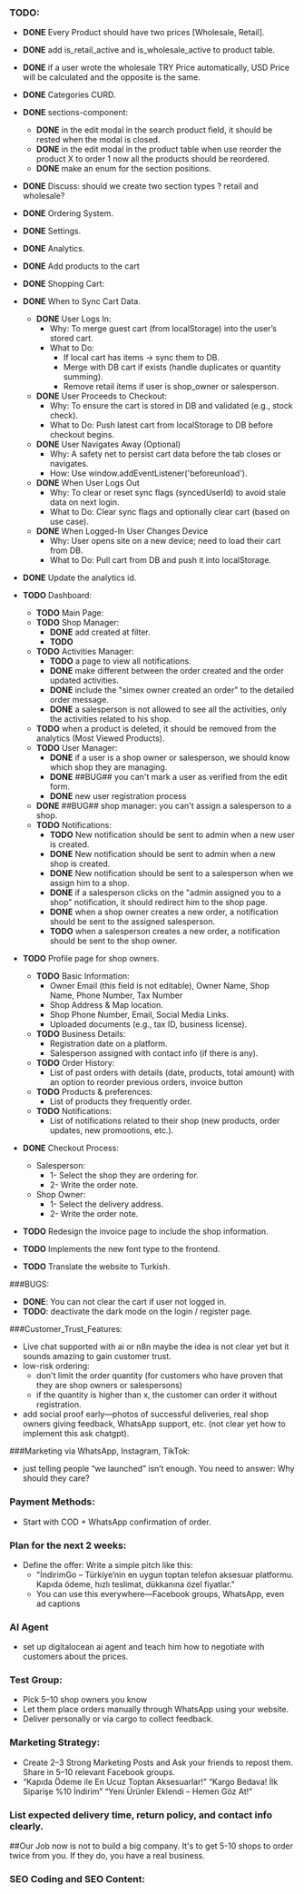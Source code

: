 ### TODO:
- **DONE** Every Product should have two prices [Wholesale, Retail].
- **DONE** add is_retail_active and is_wholesale_active to product table.
- **DONE** if a user wrote the wholesale TRY Price automatically, USD Price will be calculated and the opposite is the same.
- **DONE** Categories CURD.
- **DONE** sections-component:
    - **DONE** in the edit modal in the search product field, it should be rested when the modal is closed.
    - **DONE** in the edit modal in the product table when use reorder the product X to order 1 now all the products should be reordered.
    - **DONE** make an enum for the section positions.
- **DONE** Discuss: should we create two section types ? retail and wholesale?
- **DONE** Ordering System.
- **DONE** Settings.
- **DONE** Analytics.
- **DONE** Add products to the cart
- **DONE** Shopping Cart:
- **DONE** When to Sync Cart Data.
   - **DONE** User Logs In:
       - Why: To merge guest cart (from localStorage) into the user’s stored cart.
       - What to Do:
           - If local cart has items → sync them to DB.
           - Merge with DB cart if exists (handle duplicates or quantity summing).
           - Remove retail items if user is shop_owner or salesperson.
   - **DONE** User Proceeds to Checkout:
       - Why: To ensure the cart is stored in DB and validated (e.g., stock check).
       - What to Do: Push latest cart from localStorage to DB before checkout begins.
   - **DONE**  User Navigates Away (Optional)
       - Why: A safety net to persist cart data before the tab closes or navigates.
       - How: Use window.addEventListener('beforeunload').
   - **DONE** When User Logs Out
       - Why: To clear or reset sync flags (syncedUserId) to avoid stale data on next login.
       - What to Do: Clear sync flags and optionally clear cart (based on use case).
   - **DONE** When Logged-In User Changes Device
       - Why: User opens site on a new device; need to load their cart from DB.
       - What to Do: Pull cart from DB and push it into localStorage.
- **DONE** Update the analytics id.


- **TODO** Dashboard:
    - **TODO** Main Page:
    - **TODO** Shop Manager:
      - **DONE** add created at filter.
      - **TODO**
    - **TODO** Activities Manager: 
      - **TODO** a page to view all notifications.
      - **DONE** make different between the order created and the order updated activities.
      - **DONE** include the "simex owner created an order" to the detailed order message.
      - **DONE** a salesperson is not allowed to see all the activities, only the activities related to his shop.
    - **TODO** when a product is deleted, it should be removed from the analytics (Most Viewed Products).
    - **TODO** User Manager: 
      - **DONE** if a user is a shop owner or salesperson, we should know which shop they are managing.
      - **DONE** ##BUG## you can't mark a user as verified from the edit form.
      - **DONE** new user registration process
    - **DONE** ##BUG## shop manager: you can't assign a salesperson to a shop.
    - **TODO** Notifications:
      - **TODO** New notification should be sent to admin when a new user is created.
      - **DONE** New notification should be sent to admin when a new shop is created.
      - **DONE** New notification should be sent to a salesperson when we assign him to a shop.
      - **DONE** if a salesperson clicks on the "admin assigned you to a shop" notification, it should redirect him to the shop page.
      - **DONE** when a shop owner creates a new order, a notification should be sent to the assigned salesperson.
      - **TODO** when a salesperson creates a new order, a notification should be sent to the shop owner.
- **TODO** Profile page for shop owners.
  - **TODO** Basic Information:
    - Owner Email (this field is not editable), Owner Name, Shop Name, Phone Number, Tax Number
    - Shop Address & Map location.
    - Shop Phone Number, Email, Social Media Links.
    - Uploaded documents (e.g., tax ID, business license).
  - **TODO** Business Details:
    - Registration date on a platform.
    - Salesperson assigned with contact info (if there is any).
  - **TODO** Order History:
    - List of past orders with details (date, products, total amount) with an option to reorder previous orders, invoice button
  - **TODO** Products & preferences:
    - List of products they frequently order.
  - **TODO** Notifications:
    - List of notifications related to their shop (new products, order updates, new promootions, etc.).
- **DONE** Checkout Process:
    - Salesperson:
      - 1- Select the shop they are ordering for.
      - 2- Write the order note.
    - Shop Owner:
      - 1- Select the delivery address.
      - 2- Write the order note.
- **TODO** Redesign the invoice page to include the shop information.
- **TODO** Implements the new font type to the frontend.
- **TODO** Translate the website to Turkish.



###BUGS:
- **DONE**: You can not clear the cart if user not logged in.
- **TODO**: deactivate the dark mode on the login / register page.




###Customer_Trust_Features:
- Live chat supported with ai or n8n maybe the idea is not clear yet but it sounds amazing to gain customer trust.
- low-risk ordering: 
  - don't limit the order quantity (for customers who have proven that they are shop owners or salespersons)
  - if the quantity is higher than x, the customer can order it without registration.
- add social proof early—photos of successful deliveries, real shop owners giving feedback, WhatsApp support, etc. (not clear yet how to implement this ask chatgpt).


###Marketing via WhatsApp, Instagram, TikTok:
-  just telling people “we launched” isn’t enough. You need to answer: Why should they care?

### Payment Methods:
- Start with COD + WhatsApp confirmation of order.

### Plan for the next 2 weeks:
- Define the offer: Write a simple pitch like this:
  - "İndirimGo – Türkiye’nin en uygun toptan telefon aksesuar platformu. Kapıda ödeme, hızlı teslimat, dükkanına özel fiyatlar."
  - You can use this everywhere—Facebook groups, WhatsApp, even ad captions




### AI Agent
- set up digitalocean ai agent and teach him how to negotiate with customers about the prices.


### Test Group:
- Pick 5–10 shop owners you know
- Let them place orders manually through WhatsApp using your website. 
- Deliver personally or via cargo to collect feedback.


### Marketing Strategy:
- Create 2–3 Strong Marketing Posts and Ask your friends to repost them. Share in 5–10 relevant Facebook groups.
- “Kapıda Ödeme ile En Ucuz Toptan Aksesuarlar!”
  “Kargo Bedava! İlk Siparişe %10 İndirim”
  “Yeni Ürünler Eklendi – Hemen Göz At!”


### List expected delivery time, return policy, and contact info clearly.


##Our Job now is not to build a big company. It's to get 5-10 shops to order twice from you. If they do, you have a real business.


### SEO Coding and SEO Content:
